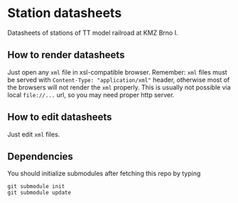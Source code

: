 # Station datasheets

Datasheets of stations of TT model railroad at KMZ Brno I.

## How to render datasheets

Just open any `xml` file in xsl-compatible browser. Remember: `xml`
files must be served with `Content-Type: "application/xml"` header, otherwise
most of the browsers will not render the `xml` properly. This is usually
not possible via local `file://...` url, so you may need proper http server.

## How to edit datasheets

Just edit `xml` files.

## Dependencies

You should initialize submodules after fetching this repo by typing
```
git submodule init
git submodule update
```
